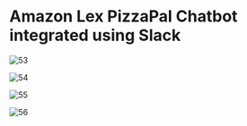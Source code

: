 # Amazon Lex PizzaPal Chatbot integrated using Slack 

![53](https://github.com/anvita-kumar30/Amazon_Lex_PizzaPalChatBot/assets/109106936/85a07e24-7b62-4013-bd06-75c83edf796d)

![54](https://github.com/anvita-kumar30/Amazon_Lex_PizzaPalChatBot/assets/109106936/1ecadff1-0d6b-4a26-aa5e-52c4521099d6)

![55](https://github.com/anvita-kumar30/Amazon_Lex_PizzaPalChatBot/assets/109106936/bdbce492-320f-43e2-90ba-35d3bcd188d7)

![56](https://github.com/anvita-kumar30/Amazon_Lex_PizzaPalChatBot/assets/109106936/6532860e-3cea-407e-b362-3fe6004615e7)
